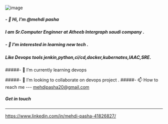 ![image](https://github.com/mehdidevops2030/mehdidevops2030/assets/135350614/4983fb49-f257-47ba-a6ce-2b5523af4397)


##### - 👋 Hi, I’m @mehdi pasha


##### I am Sr.Computer Enginner at Atheeb Intergraph saudi company .

##### - 👀 I’m interested in learning new tech .
#####  Like Devops tools jenkin,python,ci/cd,docker,kubernates,IAAC,SRE.

#####- 🌱 I’m currently learning devops

#####- 💞️ I’m looking to collaborate on devops project .
#####- 📫 How to reach me --- mehdipasha20@gmail.com

##### Get in touch 
------------

https://www.linkedin.com/in/mehdi-pasha-41826827/
<!---
mehdidevops2030/mehdidevops2030 is a ✨ special ✨ repository because its `README.md` (this file) appears on your GitHub profile.
You can click the Preview link to take a look at your changes.
--->
